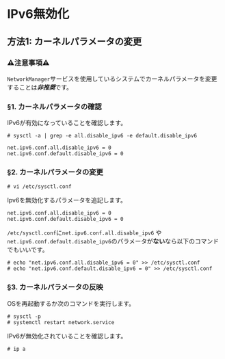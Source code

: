 # IPv6無効化
## 方法1: カーネルパラメータの変更
### :warning:注意事項:warning:
```NetworkManager```サービスを使用しているシステムでカーネルパラメータを変更することは***非推奨***です。
### §1. カーネルパラメータの確認
IPv6が有効になっていることを確認します。
```
# sysctl -a | grep -e all.disable_ipv6 -e default.disable_ipv6
```
```
net.ipv6.conf.all.disable_ipv6 = 0
net.ipv6.conf.default.disable_ipv6 = 0
```
### §2. カーネルパラメータの変更
```
# vi /etc/sysctl.conf
```
Ipv6を無効化するパラメータを追記します。
```
net.ipv6.conf.all.disable_ipv6 = 0
net.ipv6.conf.default.disable_ipv6 = 0
```
```/etc/sysctl.conf```に```net.ipv6.conf.all.disable_ipv6``` や ```net.ipv6.conf.default.disable_ipv6```のパラメータが**ない**なら以下のコマンドでもいいです。
```
# echo "net.ipv6.conf.all.disable_ipv6 = 0" >> /etc/sysctl.conf
# echo "net.ipv6.conf.default.disable_ipv6 = 0" >> /etc/sysctl.conf
```
### §3. カーネルパラメータの反映
OSを再起動するか次のコマンドを実行します。
```
# sysctl -p
# systemctl restart network.service
```
IPv6が無効化されていることを確認します。
```
# ip a
```
